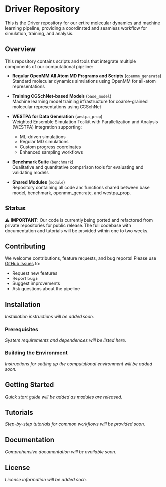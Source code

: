 # Driver Repository

This is the Driver repository for our entire molecular dynamics and machine learning pipeline, providing a coordinated and seamless workflow for simulation, training, and analysis.

## Overview

This repository contains scripts and tools that integrate multiple components of our computational pipeline:

* **Regular OpenMM All Atom MD Programs and Scripts** (`openmm_generate`)  
  Standard molecular dynamics simulations using OpenMM for all-atom representations

* **Training CGSchNet-based Models** (`base_model`)  
  Machine learning model training infrastructure for coarse-grained molecular representations using CGSchNet

* **WESTPA for Data Generation** (`westpa_prop`)  
  Weighted Ensemble Simulation Toolkit with Parallelization and Analysis (WESTPA) integration supporting:
  - ML-driven simulations
  - Regular MD simulations
  - Custom progress coordinates
  - Enhanced sampling workflows

* **Benchmark Suite** (`benchmark`)  
  Qualitative and quantitative comparison tools for evaluating and validating models

* **Shared Modules** (`module`)  
  Repository containing all code and functions shared between base model, benchmark, openmm_generate, and westpa_prop.

## Status

⚠️ **IMPORTANT**: Our code is currently being ported and refactored from private repositories for public release. The full codebase with documentation and tutorials will be provided within one to two weeks.

## Contributing

We welcome contributions, feature requests, and bug reports! Please use [GitHub Issues](../../issues) to:
- Request new features
- Report bugs
- Suggest improvements
- Ask questions about the pipeline

## Installation

*Installation instructions will be added soon.*

### Prerequisites

*System requirements and dependencies will be listed here.*

### Building the Environment

*Instructions for setting up the computational environment will be added soon.*

## Getting Started

*Quick start guide will be added as modules are released.*

## Tutorials

*Step-by-step tutorials for common workflows will be provided soon.*

## Documentation

*Comprehensive documentation will be available soon.*

## License

*License information will be added soon.*

